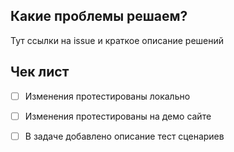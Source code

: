 ## Какие проблемы решаем?

Тут ссылки на issue и краткое описание решений

## Чек лист

- [ ] Изменения протестированы локально
- [ ] Изменения протестированы на демо сайте
- [ ] В задаче добавлено описание тест сценариев

